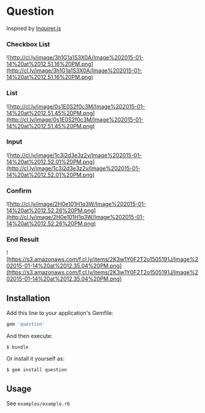 # Question

Inspired by [Inquirer.js](https://github.com/SBoudrias/Inquirer.js/)

### Checkbox List

![http://cl.ly/image/3h1G1a1S3X0A/Image%202015-01-14%20at%2012.51.16%20PM.png](http://cl.ly/image/3h1G1a1S3X0A/Image%202015-01-14%20at%2012.51.16%20PM.png)

### List
![http://cl.ly/image/0s1E0S2f0c3M/Image%202015-01-14%20at%2012.51.45%20PM.png](http://cl.ly/image/0s1E0S2f0c3M/Image%202015-01-14%20at%2012.51.45%20PM.png)

### Input
![http://cl.ly/image/1c3i2d3e3z2v/Image%202015-01-14%20at%2012.52.01%20PM.png](http://cl.ly/image/1c3i2d3e3z2v/Image%202015-01-14%20at%2012.52.01%20PM.png)

### Confirm
![http://cl.ly/image/2H0e101H1q3W/Image%202015-01-14%20at%2012.52.26%20PM.png](http://cl.ly/image/2H0e101H1q3W/Image%202015-01-14%20at%2012.52.26%20PM.png)

### End Result
![https://s3.amazonaws.com/f.cl.ly/items/2K3w1Y0F2T2o1505191J/Image%202015-01-14%20at%2012.35.04%20PM.png](https://s3.amazonaws.com/f.cl.ly/items/2K3w1Y0F2T2o1505191J/Image%202015-01-14%20at%2012.35.04%20PM.png)

## Installation

Add this line to your application's Gemfile:

```ruby
gem 'question'
```

And then execute:

    $ bundle

Or install it yourself as:

    $ gem install question

## Usage

See `examples/example.rb`
